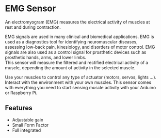 # EMG Sensor
An electromyogram (EMG) measures the electrical activity of muscles at rest and during contraction.
          
EMG signals are used in many clinical and biomedical applications. EMG is used as a diagnostics tool for identifying neuromuscular diseases, assessing low-back pain, kinesiology, and disorders of motor control. EMG signals are also used as a control signal for prosthetic devices such as prosthetic hands, arms, and lower limbs.          
This sensor will measure the filtered and rectified electrical activity of a muscle, depending the amount of activity in the selected muscle.       


Use your muscles to control any type of actuator (motors, servos, lights ...). Interact with the environment with your own muscles.
This sensor comes with everything you need to start sensing muscle activity with your Arduino or Raspberry Pi.        

## Features
- Adjustable gain       
- Small Form Factor       
- Full integrated    
